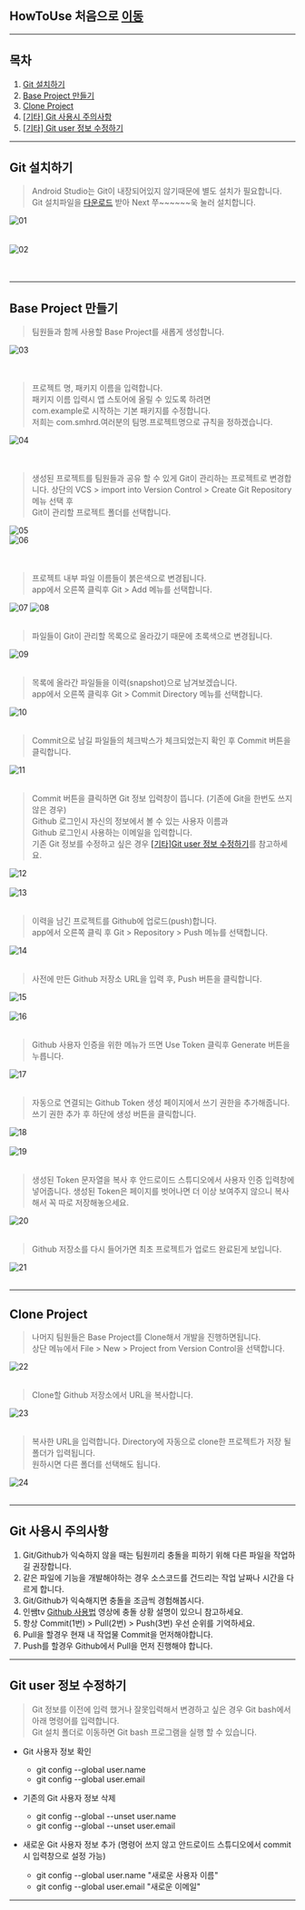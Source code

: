 ## HowToUse 처음으로 [이동](./index.md)

---
## 목차
1. [Git 설치하기](#git-설치하기)
1. [Base Project 만들기](#base-project-만들기)
1. [Clone Project](#clone-project)
1. [[기타] Git 사용시 주의사항](#git-사용시-주의사항)
1. [[기타] Git user 정보 수정하기](#git-user-정보-수정하기)

---
## Git 설치하기

> Android Studio는 Git이 내장되어있지 않기때문에 별도 설치가 필요합니다.  
> Git 설치파일을 [다운로드](https://git-scm.com/) 받아 Next 쭈~~~~~~욱 눌러 설치합니다.

![01](assets/images/git_for_androidstudio_student/슬라이드1.PNG)  
<br><br>
![02](assets/images/git_for_androidstudio_student/슬라이드2.PNG)  
<br><br>

---
## Base Project 만들기

> 팀원들과 함께 사용할 Base Project를 새롭게 생성합니다.

![03](assets/images/git_for_androidstudio_student/슬라이드3.PNG)  
<br><br>

> 프로젝트 명, 패키지 이름을 입력합니다.  
> 패키지 이름 입력시 앱 스토어에 올릴 수 있도록 하려면  
> com.example로 시작하는 기본 패키지를 수정합니다.  
> 저희는 com.smhrd.여러분의 팀명.프로젝트명으로 규칙을 정하겠습니다.

![04](assets/images/git_for_androidstudio_student/슬라이드4.PNG)  
<br><br>

> 생성된 프로젝트를 팀원들과 공유 할 수 있게 Git이 관리하는 프로젝트로 변경합니다.
> 상단의 VCS > import into Version Control > Create Git Repository 메뉴 선택 후  
> Git이 관리할 프로젝트 폴더를 선택합니다.

![05](assets/images/git_for_androidstudio_student/슬라이드5.PNG)  
![06](assets/images/git_for_androidstudio_student/슬라이드6.PNG)  
<br><br>

> 프로젝트 내부 파일 이름들이 붉은색으로 변경됩니다.  
> app에서 오른쪽 클릭후 Git > Add 메뉴를 선택합니다.  

![07](assets/images/git_for_androidstudio_student/슬라이드7.PNG)
![08](assets/images/git_for_androidstudio_student/슬라이드8.PNG)
<br><br>

> 파일들이 Git이 관리할 목록으로 올라갔기 때문에 초록색으로 변경됩니다.

![09](assets/images/git_for_androidstudio_student/슬라이드9.PNG)
<br><br>

> 목록에 올라간 파일들을 이력(snapshot)으로 남겨보겠습니다.  
> app에서 오른쪽 클릭후 Git > Commit Directory 메뉴를 선택합니다.  

![10](assets/images/git_for_androidstudio_student/슬라이드10.PNG)
<br><br>

> Commit으로 남길 파일들의 체크박스가 체크되었는지 확인 후 Commit 버튼을 클릭합니다.

![11](assets/images/git_for_androidstudio_student/슬라이드11.PNG)
<br><br>

> Commit 버튼을 클릭하면 Git 정보 입력창이 뜹니다. (기존에 Git을 한번도 쓰지 않은 경우)  
> Github 로그인시 자신의 정보에서 볼 수 있는 사용자 이름과  
> Github 로그인시 사용하는 이메일을 입력합니다.  
> 기존 Git 정보를 수정하고 싶은 경우 [[기타]Git user 정보 수정하기](#Git-user-정보-수정하기)를 참고하세요.

![12](assets/images/git_for_androidstudio_student/슬라이드12.PNG)
<br><br>
![13](assets/images/git_for_androidstudio_student/슬라이드13.PNG)
<br><br>

> 이력을 남긴 프로젝트를 Github에 업로드(push)합니다.  
> app에서 오른쪽 클릭 후 Git > Repository > Push 메뉴를 선택합니다.  

![14](assets/images/git_for_androidstudio_student/슬라이드14.PNG)
<br><br>

> 사전에 만든 Github 저장소 URL을 입력 후, Push 버튼을 클릭합니다.

![15](assets/images/git_for_androidstudio_student/슬라이드15.PNG)
<br><br>
![16](assets/images/git_for_androidstudio_student/슬라이드16.PNG)
<br><br>

> Github 사용자 인증을 위한 메뉴가 뜨면 Use Token 클릭후 Generate 버튼을 누릅니다.

![17](assets/images/git_for_androidstudio_student/슬라이드17.PNG)
<br><br>

> 자동으로 연결되는 Github Token 생성 페이지에서 쓰기 권한을 추가해줍니다.  
> 쓰기 권한 추가 후 하단에 생성 버튼을 클릭합니다.

![18](assets/images/git_for_androidstudio_student/슬라이드18.PNG)
<br><br>
![19](assets/images/git_for_androidstudio_student/슬라이드19.PNG)
<br><br>

> 생성된 Token 문자열을 복사 후 안드로이드 스튜디오에서 사용자 인증 입력창에 넣어줍니다.
> 생성된 Token은 페이지를 벗어나면 더 이상 보여주지 않으니 복사해서 꼭 따로 저장해놓으세요.

![20](assets/images/git_for_androidstudio_student/슬라이드20.PNG)
<br><br>

> Github 저장소를 다시 들어가면 최초 프로젝트가 업로드 완료된게 보입니다.

![21](assets/images/git_for_androidstudio_student/슬라이드21.PNG)
<br><br>

---
## Clone Project

> 나머지 팀원들은 Base Project를 Clone해서 개발을 진행하면됩니다.  
> 상단 메뉴에서 File > New > Project from Version Control을 선택합니다.

![22](assets/images/git_for_androidstudio_student/슬라이드22.PNG)
<br><br>

> Clone할 Github 저장소에서 URL을 복사합니다.

![23](assets/images/git_for_androidstudio_student/슬라이드23.PNG)
<br><br>

> 복사한 URL을 입력합니다. Directory에 자동으로 clone한 프로젝트가 저장 될 폴더가 입력됩니다.  
> 원하시면 다른 폴더를 선택해도 됩니다.

![24](assets/images/git_for_androidstudio_student/슬라이드24.PNG)
<br><br>

---
## Git 사용시 주의사항

1. Git/Github가 익숙하지 않을 때는 팀원끼리 충돌을 피하기 위해 다른 파일을 작업하길 권장합니다.
2. 같은 파일에 기능을 개발해야하는 경우 소스코드를 건드리는 작업 날짜나 시간을 다르게 합니다.
3. Git/Github가 익숙해지면 충돌을 조금씩 경험해봅시다.
4. 인쌤tv [Github 사용법](https://www.youtube.com/watch?v=8gyquB3VNNs) 영상에 충돌 상황 설명이 있으니 참고하세요.
5. 항상 Commit(1번) > Pull(2번) > Push(3번) 우선 순위를 기억하세요.  
6. Pull을 할경우 현재 내 작업물 Commit을 먼저해야합니다.
7. Push를 할경우 Github에서 Pull을 먼저 진행해야 합니다.

---
## Git user 정보 수정하기

> Git 정보를 이전에 입력 했거나 잘못입력해서 변경하고 싶은 경우 Git bash에서 아래 명령어를 입력합니다.  
> Git 설치 폴더로 이동하면 Git bash 프로그램을 실행 할 수 있습니다.

- Git 사용자 정보 확인
  - git config --global user.name
  - git config --global user.email

- 기존의 Git 사용자 정보 삭제
  - git config --global --unset user.name
  - git config --global --unset user.email

- 새로운 Git 사용자 정보 추가 (명령어 쓰지 않고 안드로이드 스튜디오에서 commit시 입력창으로 설정 가능)
  - git config --global user.name "새로운 사용자 이름"
  - git config --global user.email "새로운 이메일"
  
---
